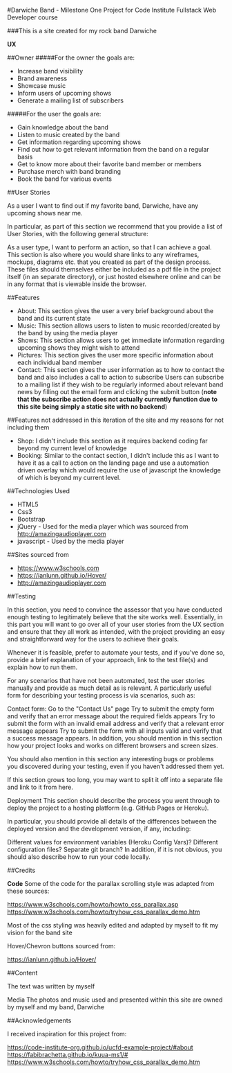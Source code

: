 #Darwiche Band - Milestone One Project for Code Institute Fullstack Web Developer course


###This is a site created for my rock band Darwiche

**UX**

##Owner
#####For the owner the goals are:

* Increase band visibility
* Brand awareness
* Showcase music
* Inform users of upcoming shows 
* Generate a mailing list of subscribers 

#####For the user the goals are:

* Gain knowledge about the band
* Listen to music created by the band
* Get information regarding upcoming shows
* Find out how to get relevant information from the band on a regular basis
* Get to know more about their favorite band member or members
* Purchase merch with band branding
* Book the band for various events

##User Stories

As a user I want to find out if my favorite band, Darwiche, have any upcoming shows near me. 

In particular, as part of this section we recommend that you provide a list of User Stories, with the following general structure:

As a user type, I want to perform an action, so that I can achieve a goal.
This section is also where you would share links to any wireframes, mockups, 
diagrams etc. that you created as part of the design process. 
These files should themselves either be included as a pdf file in the project itself (in an separate directory), 
or just hosted elsewhere online and can be in any format that is viewable inside the browser.

##Features

* About:    This section gives the user a very brief background about the band and its current state
* Music:    This section allows users to listen to music recorded/created by the band by using the media player
* Shows:    This section allows users to get immediate information regarding upcoming shows they might wish to attend
* Pictures: This section gives the user more specific information about each individual band member
* Contact:  This section gives the user information as to how to contact the band and also includes a call to action to subscribe
Users can subscribe to a mailing list if they wish to be regularly informed about relevant band news by filling out the email form and clicking the submit button 
(**note that the subscribe action does not actually currently function due to this site being simply a static site with no backend**)

##Features not addressed in this iteration of the site and my reasons for not including them

* Shop:     I didn't include this section as it requires backend coding far beyond my current level of knowledge
* Booking:  Similar to the contact section, I didn't include this as I want to have it as a call to action on the 
landing page and use a automation driven overlay which would require the use of javascript the knowledge of which is beyond my current level.

##Technologies Used

* HTML5
* Css3
* Bootstrap
* jQuery - Used for the media player which was sourced from http://amazingaudioplayer.com
* javascript - Used by the media player 

##Sites sourced from

* https://www.w3schools.com
* https://ianlunn.github.io/Hover/
* http://amazingaudioplayer.com


##Testing

In this section, you need to convince the assessor that you have conducted enough testing to 
legitimately believe that the site works well. Essentially, in this part you will want to go 
over all of your user stories from the UX section and ensure that they all work as intended, 
with the project providing an easy and straightforward way for the users to achieve their goals.

Whenever it is feasible, prefer to automate your tests, and if you've done so, 
provide a brief explanation of your approach, link to the test file(s) and explain how to run them.

For any scenarios that have not been automated, test the user stories manually and provide as much 
detail as is relevant. A particularly useful form for describing your testing process is via scenarios, such as:

Contact form:
Go to the "Contact Us" page
Try to submit the empty form and verify that an error message about the required fields appears
Try to submit the form with an invalid email address and verify that a relevant error message appears
Try to submit the form with all inputs valid and verify that a success message appears.
In addition, you should mention in this section how your project looks and works on different browsers and screen sizes.

You should also mention in this section any interesting bugs or problems you discovered during your testing, even if you haven't addressed them yet.

If this section grows too long, you may want to split it off into a separate file and link to it from here.

Deployment
This section should describe the process you went through to deploy the project to a hosting platform (e.g. GitHub Pages or Heroku).

In particular, you should provide all details of the differences between the deployed version and the development version, if any, including:

Different values for environment variables (Heroku Config Vars)?
Different configuration files?
Separate git branch?
In addition, if it is not obvious, you should also describe how to run your code locally.

##Credits

**Code**
Some of the code for the parallax scrolling style was adapted from these sources:

https://www.w3schools.com/howto/howto_css_parallax.asp
https://www.w3schools.com/howto/tryhow_css_parallax_demo.htm

Most of the css styling was heavily edited and adapted by myself to fit my vision for the band site

Hover/Chevron buttons sourced from:

https://ianlunn.github.io/Hover/

##Content

The text was written by myself

Media
The photos and music used and presented within this site are owned by myself and my band, Darwiche

##Acknowledgements

I received inspiration for this project from:

https://code-institute-org.github.io/ucfd-example-project/#about
https://fabibrachetta.github.io/kuua-ms1/#
https://www.w3schools.com/howto/tryhow_css_parallax_demo.htm